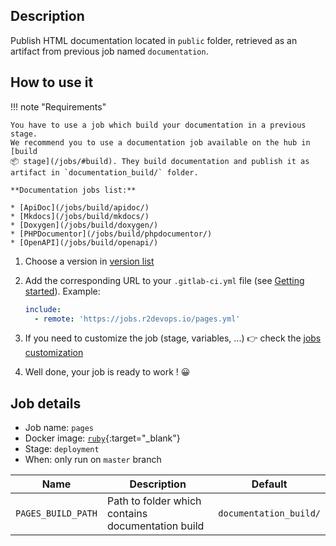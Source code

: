 ## Description

Publish HTML documentation located in `public` folder, retrieved as an artifact
from previous job named `documentation`.

## How to use it

!!! note "Requirements"

    You have to use a job which build your documentation in a previous stage.
    We recommend you to use a documentation job available on the hub in [build
    📦 stage](/jobs/#build). They build documentation and publish it as
    artifact in `documentation_build/` folder.

    **Documentation jobs list:**

    * [ApiDoc](/jobs/build/apidoc/)
    * [Mkdocs](/jobs/build/mkdocs/)
    * [Doxygen](/jobs/build/doxygen/)
    * [PHPDocumentor](/jobs/build/phpdocumentor/)
    * [OpenAPI](/jobs/build/openapi/)

1. Choose a version in [version list](#versions)
3. Add the corresponding URL to your `.gitlab-ci.yml` file (see [Getting
   started](/use-the-hub/)). Example:

    ```yaml
    include:
      - remote: 'https://jobs.r2devops.io/pages.yml'
    ```

4. If you need to customize the job (stage, variables, ...) 👉 check the [jobs
   customization](/use-the-hub/#jobs-customization)
5. Well done, your job is ready to work ! 😀


## Job details

* Job name: `pages`
* Docker image: [`ruby`](https://hub.docker.com/_/ruby){:target="_blank"}
* Stage: `deployment`
* When: only run on `master` branch

| Name | Description | Default |
| ---- | ----------- | ------- |
| `PAGES_BUILD_PATH` | Path to folder which contains documentation build | `documentation_build/` |
